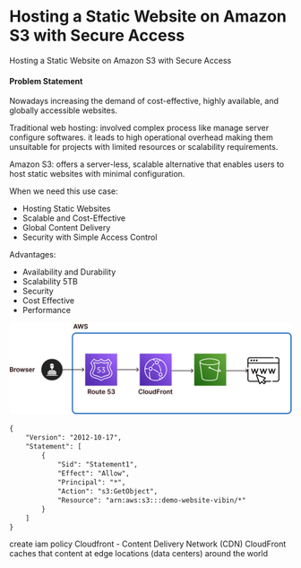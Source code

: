 # Hosting a Static Website on Amazon S3 with Secure Access
Hosting a Static Website on Amazon S3 with Secure Access

#### Problem Statement
Nowadays increasing the demand of cost-effective, highly available, and globally accessible websites.  

Traditional web hosting: involved complex process like manage server configure softwares. it leads to high operational overhead making them unsuitable for projects with limited resources or scalability requirements.  

Amazon S3: offers a server-less, scalable alternative that enables users to host static websites with minimal configuration.  

When we need this use case:  
- Hosting Static Websites
- Scalable and Cost-Effective
- Global Content Delivery
- Security with Simple Access Control

Advantages:  
- Availability and Durability
- Scalability 5TB
- Security
- Cost Effective
- Performance

![diagram](diagram.png)

```
{
    "Version": "2012-10-17",
    "Statement": [
        {
            "Sid": "Statement1",
            "Effect": "Allow",
            "Principal": "*",
            "Action": "s3:GetObject",
            "Resource": "arn:aws:s3:::demo-website-vibin/*"
        }
    ]
}
```
create iam policy
Cloudfront - Content Delivery Network (CDN) 
CloudFront caches that content at edge locations (data centers) around the world
